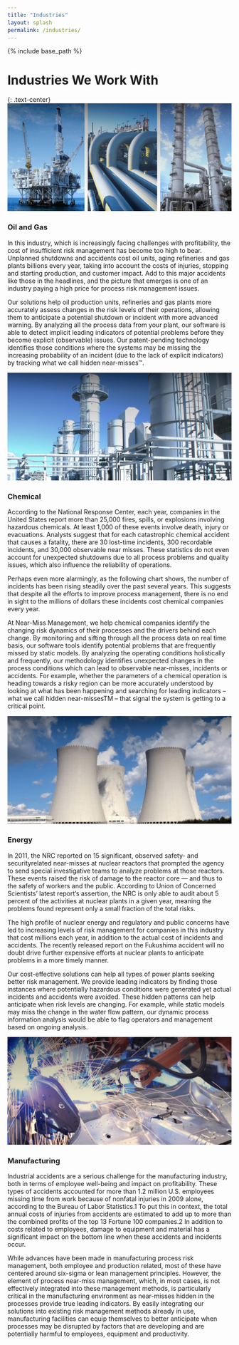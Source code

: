 ```yaml
---
title: "Industries"
layout: splash
permalink: /industries/
---
```


{% include base_path %}


<h1 class="page__title">Industries We Work With</h1>
{: .text-center}


<div id="oil-gas" class="archive__item">
<img src="/images/industry-01.jpg" alt="Oil and Gas"/>
<h3 class="archive__item-title">Oil and Gas</h3>
  <!-- <img src="images/industry-01.jpg" alt="Oil and Gas"> -->
  <p>In this industry, which is increasingly facing challenges with profitability, the cost of insufficient risk management has become too high to bear. Unplanned shutdowns and accidents cost oil units, aging refineries and gas plants billions every year, taking into account the costs of injuries, stopping and starting production, and customer impact. Add to this major accidents like those in the headlines, and the picture that emerges is one of an industry paying a high price for process risk management issues.</p>
  <p>Our solutions help oil production units, refineries and gas plants more accurately assess changes in the risk levels of their operations, allowing them to anticipate a potential shutdown or incident with more advanced warning. By analyzing all the process data from your plant, our software is able to detect implicit leading indicators of potential problems before they become explicit (observable) issues. Our patent-pending technology identifies those conditions where the systems may be missing the increasing probability of an incident (due to the lack of explicit indicators) by tracking what we call hidden near-misses&trade;.</p>
</div>

<div id="chemical" class="archive__item">
<img src="/images/industry-02.jpg" alt="Chemicals"/>
<h3 class="archive__item-title">Chemical</h3>
    <p>According to the National Response Center, each year, companies in the United States report more than 25,000 fires, spills, or explosions involving hazardous chemicals. At least 1,000 of these events involve death, injury or evacuations. Analysts suggest that for each catastrophic chemical accident that causes a fatality, there are 30 lost-time incidents, 300 recordable incidents, and 30,000 observable near misses. These statistics do not even account for unexpected shutdowns due to all process problems and quality issues, which also influence the reliability of operations.</p> 
    <p>Perhaps even more alarmingly, as the following chart shows, the number of incidents has been rising steadily over the past several years. This suggests that despite all the efforts to improve process management, there is no end in sight to the millions of dollars these incidents cost chemical companies every year.</p>
    <p>At Near-Miss Management, we help chemical companies identify the changing risk dynamics of their processes and the drivers behind each change. By monitoring and sifting through all the process data on real time basis, our software tools identify potential problems that are frequently missed by static models. By analyzing the operating conditions holistically and frequently, our methodology identifies unexpected changes in the process conditions which can lead to observable near-misses, incidents or accidents. For example, whether the parameters of a chemical operation is heading towards a risky region can be more accurately understood by looking at what has been happening and searching for leading indicators – what we call hidden near-missesTM – that signal the system is getting to a critical point.</p>
</div>

<div id="energy" class="archive__item">
<img src="/images/industry-03.jpg" alt="Energy"/>
<h3 class="archive__item-title">Energy</h3>
  <p>In 2011, the NRC reported on 15 significant, observed safety- and securityrelated near-misses at nuclear reactors that prompted the agency to send special investigative teams to analyze problems at those reactors. These events raised the risk of damage to the reactor core — and thus to the safety of workers and the public. According to Union of Concerned Scientists’ latest report’s assertion, the NRC is only able to audit about 5 percent of the activities at nuclear plants in a given year, meaning the problems found represent only a small fraction of the total risks.</p>
  <p>The high profile of nuclear energy and regulatory and public concerns have led to increasing levels of risk management for companies in this industry that cost millions each year, in addition to the actual cost of incidents and accidents. The recently released report on the Fukushima accident will no doubt drive further expensive efforts at nuclear plants to anticipate problems in a more timely manner.</p>
  <p>Our cost-effective solutions can help all types of power plants seeking better risk management. We provide leading indicators by finding those instances where potentially hazardous conditions were generated yet actual incidents and accidents were avoided. These hidden patterns can help anticipate when risk levels are changing. For example, while static models may miss the change in the water flow pattern, our dynamic process information analysis would be able to flag operators and management based on ongoing analysis.</p>
</div>

<div id="manufacturing" class="archive__item">
<img src="/images/industry-04.jpg" alt="Manufacturing"/>
<h3 class="archive__item-title">Manufacturing</h3>
  <p>Industrial accidents are a serious challenge for the manufacturing industry, both in terms of employee well-being and impact on profitability. These types of accidents accounted for more than 1.2 million U.S. employees missing time from work because of nonfatal injuries in 2009 alone, according to the Bureau of Labor Statistics.1 To put this in context, the total annual costs of injuries from accidents are estimated to add up to more than the combined profits of the top 13 Fortune 100 companies.2 In addition to costs related to employees, damage to equipment and material has a significant impact on the bottom line when these accidents and incidents occur.</p>
  <p>While advances have been made in manufacturing process risk management, both employee and production related, most of these have centered around six-sigma or lean management principles. However, the element of process near-miss management, which, in most cases, is not effectively integrated into these management methods, is particularly critical in the manufacturing environment as near-misses hidden in the processes provide true leading indicators. By easily integrating our solutions into existing risk management methods already in use, manufacturing facilities can equip themselves to better anticipate when processes may be disrupted by factors that are developing and are potentially harmful to employees, equipment and productivity.</p>
</div>
